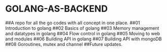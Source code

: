 # GOLANG-AS-BACKEND
##A repo for all the go codes with all concept in one place.
##01 Introduction to golang
##02 Basics of golang
##03 Memory management and datatypes in golang
##04 Flow control in golang
##05 Moving to web and modules
##06 Building API in golang
##07 Building API with mongoDB
##08 Goroutines, mutex and channel
##Future updates.

